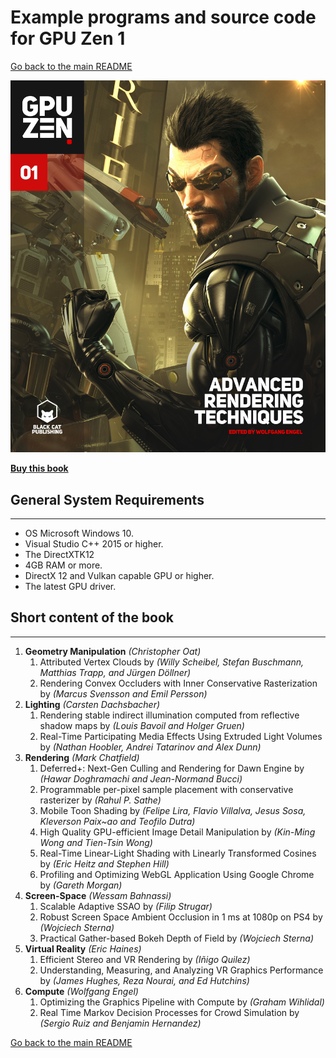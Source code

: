 # Example programs and source code for GPU Zen 1

[Go back to the main README](../README.md)

![Cover](./Cover/GPU-Zen-1.png)

[**Buy this book**](https://amzn.to/3hSciHv)

## **General System Requirements**

---

- OS Microsoft Windows 10.
- Visual Studio C++ 2015 or higher.
- The DirectXTK12
- 4GB RAM or more.
- DirectX 12 and Vulkan capable GPU or higher.
- The latest GPU driver.

## **Short content of the book**

---

1. **Geometry Manipulation** *(Christopher Oat)*
   1. Attributed Vertex Clouds by *(Willy Scheibel, Stefan Buschmann, Matthias Trapp, and Jürgen Döllner)*
   2. Rendering Convex Occluders with Inner Conservative Rasterization by *(Marcus Svensson and Emil Persson)*
2. **Lighting** *(Carsten Dachsbacher)*
   1. Rendering stable indirect illumination computed from reflective shadow maps by *(Louis Bavoil and Holger Gruen)*
   2. Real-Time Participating Media Effects Using Extruded Light Volumes by *(Nathan Hoobler, Andrei Tatarinov and Alex Dunn)*
3. **Rendering** *(Mark Chatfield)*
   1. Deferred+: Next-Gen Culling and Rendering for Dawn Engine by *(Hawar Doghramachi and Jean-Normand Bucci)*
   2. Programmable per-pixel sample placement with conservative rasterizer by *(Rahul P. Sathe)*
   3. Mobile Toon Shading by *(Felipe Lira, Flavio Villalva, Jesus Sosa, Kleverson Paix~ao and Teofilo Dutra)*
   4. High Quality GPU-efficient Image Detail Manipulation by *(Kin-Ming Wong and Tien-Tsin Wong)*
   5. Real-Time Linear-Light Shading with Linearly Transformed Cosines by *(Eric Heitz and Stephen Hill)*
   6. Profiling and Optimizing WebGL Application Using Google Chrome by *(Gareth Morgan)*
4. **Screen-Space** *(Wessam Bahnassi)*
   1. Scalable Adaptive SSAO by *(Filip Strugar)*
   2. Robust Screen Space Ambient Occlusion in 1 ms at 1080p on PS4 by *(Wojciech Sterna)*
   3. Practical Gather-based Bokeh Depth of Field by *(Wojciech Sterna)*
5. **Virtual Reality** *(Eric Haines)*
   1. Efficient Stereo and VR Rendering by *(Iñigo Quilez)*
   2. Understanding, Measuring, and Analyzing VR Graphics Performance by *(James Hughes, Reza Nourai, and Ed Hutchins)*
6. **Compute** *(Wolfgang Engel)*
   1. Optimizing the Graphics Pipeline with Compute by *(Graham Wihlidal)*
   2. Real Time Markov Decision Processes for Crowd Simulation by *(Sergio Ruiz and Benjamin Hernandez)*

[Go back to the main README](../README.md)
